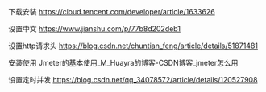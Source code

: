 下载安装    https://cloud.tencent.com/developer/article/1633626

设置中文   https://www.jianshu.com/p/77b8d202deb1

设置http请求头   https://blog.csdn.net/chuntian_feng/article/details/51871481

安装使用  Jmeter的基本使用_M_Huayra的博客-CSDN博客_jmeter怎么用

设置定时并发  https://blog.csdn.net/qq_34078572/article/details/120527908